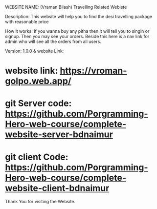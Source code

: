 WEBSITE NAME: (Vraman Bilash) Travelling Related Webiste

Description: This website will help you to find the desi travelling  package with reasonable price

How it works: If you wanna buy any pitha then it will tell you to singin or signup. Then you may see your orders. Beside this here is a nav link for admin who will see all the orders from all users.

Version: 1.0.0 &
website Link: 

# website link: https://vroman-golpo.web.app/
# git Server code: https://github.com/Porgramming-Hero-web-course/complete-website-server-bdnaimur
# git client Code: https://github.com/Porgramming-Hero-web-course/complete-website-client-bdnaimur

Thank You for visiting the Website.